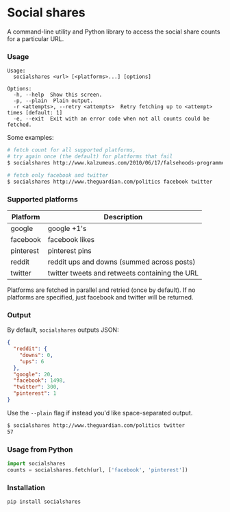 # Social shares

A command-line utility and Python library to access the social share counts for a particular URL.

### Usage

```
Usage:
  socialshares <url> [<platforms>...] [options]

Options:
  -h, --help  Show this screen.
  -p, --plain  Plain output.
  -r <attempts>, --retry <attempts>  Retry fetching up to <attempt> times [default: 1]
  -e, --exit  Exit with an error code when not all counts could be fetched.
```

Some examples:

```sh
# fetch count for all supported platforms, 
# try again once (the default) for platforms that fail
$ socialshares http://www.kalzumeus.com/2010/06/17/falsehoods-programmers-believe-about-names/

# fetch only facebook and twitter
$ socialshares http://www.theguardian.com/politics facebook twitter     --retry 2
```

### Supported platforms

Platform   | Description
---------- | -----------
google     | google +1's
facebook   | facebook likes
pinterest  | pinterest pins
reddit     | reddit ups and downs (summed across posts)
twitter    | twitter tweets and retweets containing the URL

Platforms are fetched in parallel and retried (once by default).
If no platforms are specified, just facebook and twitter will be returned.

### Output

By default, `socialshares` outputs JSON:

```json
{
  "reddit": {
    "downs": 0, 
    "ups": 6
  }, 
  "google": 20, 
  "facebook": 1498, 
  "twitter": 300, 
  "pinterest": 1
}
```

Use the `--plain` flag if instead you'd like space-separated output.

```sh
$ socialshares http://www.theguardian.com/politics twitter
57
```

### Usage from Python

```python
import socialshares
counts = socialshares.fetch(url, ['facebook', 'pinterest'])
```

### Installation

```sh
pip install socialshares
```
